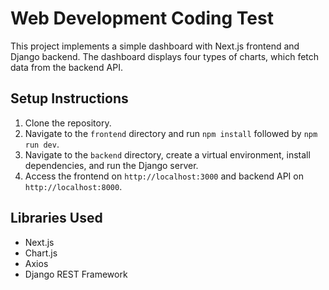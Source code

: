 
# Web Development Coding Test

This project implements a simple dashboard with Next.js frontend and Django backend. The dashboard displays four types of charts, which fetch data from the backend API.

## Setup Instructions

1. Clone the repository.
2. Navigate to the `frontend` directory and run `npm install` followed by `npm run dev`.
3. Navigate to the `backend` directory, create a virtual environment, install dependencies, and run the Django server.
4. Access the frontend on `http://localhost:3000` and backend API on `http://localhost:8000`.

## Libraries Used

- Next.js
- Chart.js
- Axios
- Django REST Framework
